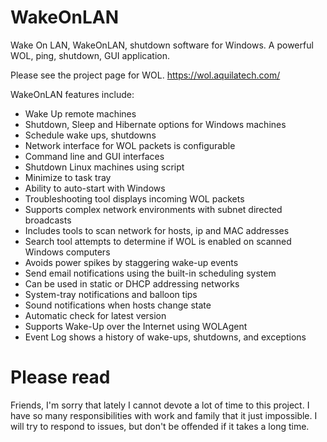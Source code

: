 # WakeOnLAN
Wake On LAN, WakeOnLAN, shutdown software for Windows. A powerful WOL, ping, shutdown, GUI application.

Please see the project page for WOL.
https://wol.aquilatech.com/

WakeOnLAN features include:
* Wake Up remote machines
* Shutdown, Sleep and Hibernate options for Windows machines
* Schedule wake ups, shutdowns
* Network interface for WOL packets is configurable
* Command line and GUI interfaces
* Shutdown Linux machines using script
* Minimize to task tray
* Ability to auto-start with Windows
* Troubleshooting tool displays incoming WOL packets
* Supports complex network environments with subnet directed broadcasts
* Includes tools to scan network for hosts, ip and MAC addresses
* Search tool attempts to determine if WOL is enabled on scanned Windows computers
* Avoids power spikes by staggering wake-up events
* Send email notifications using the built-in scheduling system
* Can be used in static or DHCP addressing networks
* System-tray notifications and balloon tips
* Sound notifications when hosts change state
* Automatic check for latest version
* Supports Wake-Up over the Internet using WOLAgent
* Event Log shows a history of wake-ups, shutdowns, and exceptions


# Please read
Friends, I'm sorry that lately I cannot devote a lot of time to this project.  I have so many responsibilities with work and family that it just impossible.
I will try to respond to issues, but don't be offended if it takes a long time.
